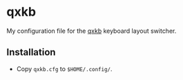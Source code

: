 qxkb
====

My configuration file for the [qxkb](https://github.com/disels/qxkb) keyboard layout switcher.

Installation
------------

* Copy `qxkb.cfg` to `$HOME/.config/`.
